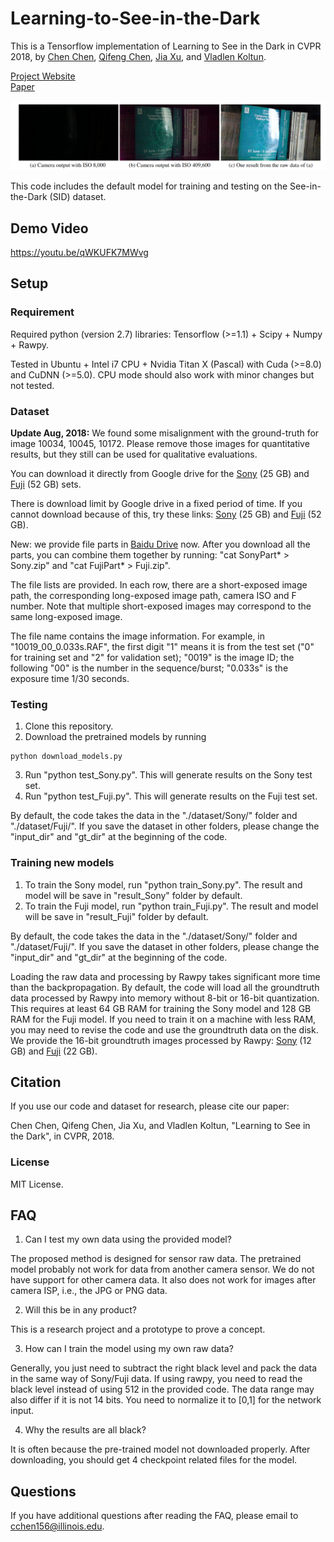 # Learning-to-See-in-the-Dark

This is a Tensorflow implementation of Learning to See in the Dark in CVPR 2018, by [Chen Chen](http://cchen156.github.io/), [Qifeng Chen](http://cqf.io/), [Jia Xu](http://pages.cs.wisc.edu/~jiaxu/), and [Vladlen Koltun](http://vladlen.info/).  

[Project Website](http://cchen156.github.io/SID.html)<br/>
[Paper](http://cchen156.github.io/paper/18CVPR_SID.pdf)<br/>

![teaser](images/fig1.png "Sample inpainting results on held-out images")

This code includes the default model for training and testing on the See-in-the-Dark (SID) dataset. 


## Demo Video
https://youtu.be/qWKUFK7MWvg

## Setup

### Requirement
Required python (version 2.7) libraries: Tensorflow (>=1.1) + Scipy + Numpy + Rawpy.

Tested in Ubuntu + Intel i7 CPU + Nvidia Titan X (Pascal) with Cuda (>=8.0) and CuDNN (>=5.0). CPU mode should also work with minor changes but not tested.

### Dataset

**Update Aug, 2018:** We found some misalignment with the ground-truth for image 10034, 10045, 10172. Please remove those images for quantitative results, but they still can be used for qualitative evaluations.

You can download it directly from Google drive for the [Sony](https://storage.googleapis.com/isl-datasets/SID/Sony.zip) (25 GB)  and [Fuji](https://storage.googleapis.com/isl-datasets/SID/Fuji.zip) (52 GB) sets. 

There is download limit by Google drive in a fixed period of time. If you cannot download because of this, try these links: [Sony](https://drive.google.com/open?id=1G6VruemZtpOyHjOC5N8Ww3ftVXOydSXx) (25 GB)  and [Fuji](https://drive.google.com/open?id=1C7GeZ3Y23k1B8reRL79SqnZbRBc4uizH) (52 GB).

New: we provide file parts in [Baidu Drive](https://pan.baidu.com/s/1fk8EibhBe_M1qG0ax9LQZA) now. After you download all the parts, you can combine them together by running: "cat SonyPart* > Sony.zip" and "cat FujiPart* > Fuji.zip".


The file lists are provided. In each row, there are a short-exposed image path, the corresponding long-exposed image path, camera ISO and F number. Note that multiple short-exposed images may correspond to the same long-exposed image. 

The file name contains the image information. For example, in "10019_00_0.033s.RAF", the first digit "1" means it is from the test set ("0" for training set and "2" for validation set); "0019" is the image ID; the following "00" is the number in the sequence/burst; "0.033s" is the exposure time 1/30 seconds.  


### Testing
1. Clone this repository.
2. Download the pretrained models by running
```Shell
python download_models.py
```
3. Run "python test_Sony.py". This will generate results on the Sony test set.
4. Run "python test_Fuji.py". This will generate results on the Fuji test set.

By default, the code takes the data in the "./dataset/Sony/" folder and "./dataset/Fuji/". If you save the dataset in other folders, please change the "input_dir" and "gt_dir" at the beginning of the code. 

### Training new models
1. To train the Sony model, run "python train_Sony.py". The result and model will be save in "result_Sony" folder by default. 
2. To train the Fuji model, run "python train_Fuji.py". The result and model will be save in "result_Fuji" folder by default. 

By default, the code takes the data in the "./dataset/Sony/" folder and "./dataset/Fuji/". If you save the dataset in other folders, please change the "input_dir" and "gt_dir" at the beginning of the code.

Loading the raw data and processing by Rawpy takes significant more time than the backpropagation. By default, the code will load all the groundtruth data processed by Rawpy into memory without 8-bit or 16-bit quantization. This requires at least 64 GB RAM for training the Sony model and 128 GB RAM for the Fuji model. If you need to train it on a machine with less RAM, you may need to revise the code and use the groundtruth data on the disk. We provide the 16-bit groundtruth images processed by Rawpy: [Sony](https://drive.google.com/file/d/1wfkWVkauAsGvXtDJWX0IFDuDl5ozz2PM/view?usp=sharing) (12 GB)  and [Fuji](https://drive.google.com/file/d/1nJM0xYVnzmOZNacBRKebiXA4mBmiTjte/view?usp=sharing) (22 GB). 


## Citation
If you use our code and dataset for research, please cite our paper:

Chen Chen, Qifeng Chen, Jia Xu, and Vladlen Koltun, "Learning to See in the Dark", in CVPR, 2018.

### License
MIT License.

## FAQ
1. Can I test my own data using the provided model? 

The proposed method is designed for sensor raw data. The pretrained model probably not work for data from another camera sensor. We do not have support for other camera data. It also does not work for images after camera ISP, i.e., the JPG or PNG data.

2. Will this be in any product?

This is a research project and a prototype to prove a concept. 

3. How can I train the model using my own raw data? 

Generally, you just need to subtract the right black level and pack the data in the same way of Sony/Fuji data. If using rawpy, you need to read the black level instead of using 512 in the provided code. The data range may also differ if it is not 14 bits. You need to normalize it to [0,1] for the network input. 

4. Why the results are all black?

It is often because the pre-trained model not downloaded properly. After downloading, you should get 4 checkpoint related files for the model. 


## Questions
If you have additional questions after reading the FAQ, please email to cchen156@illinois.edu.

